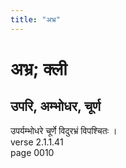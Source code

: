 ```yaml
---
title: "अभ्र"
---
```


# अभ्र; क्ली
## उपरि, अम्भोधर, चूर्ण
उपर्यम्भोधरे चूर्णे विदुरभ्रं विपश्चितः ।<br />verse 2.1.1.41<br />page 0010

